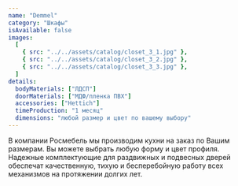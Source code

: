 ```yaml
---
name: "Demmel"
category: "Шкафы"
isAvailable: false
images:
  [
    { src: "../../assets/catalog/closet_3_1.jpg" },
    { src: "../../assets/catalog/closet_3_2.jpg" },
    { src: "../../assets/catalog/closet_3_3.jpg" },
  ]
details:
  bodyMaterials: ["ЛДСП"]
  doorMaterials: ["МДФ/пленка ПВХ"]
  accessories: ["Hettich"]
  timeProduction: "1 месяц"
  dimensions: "любой размер и цвет по вашему выбору"
---
```


В компании Росмебель мы производим кухни на заказ по Вашим размерам. Вы можете выбрать любую форму и цвет профиля.
Надежные комплектующие для раздвижных и подвесных дверей обеспечат качественную, тихую и бесперебойную работу всех механизмов на протяжении долгих лет.
